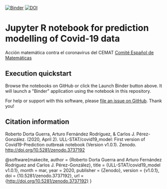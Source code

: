 [![Binder](https://mybinder.org/badge_logo.svg)](https://mybinder.org/v2/gh/ULL-STAT/covid19_model/master?filepath=Predictive_model_Covid19_2.ipynb) [![DOI](https://zenodo.org/badge/252273409.svg)](https://zenodo.org/badge/latestdoi/252273409)

Jupyter R notebook for prediction modelling of Covid-19 data
======================================================
Acción matemática contra el coronavirus del CEMAT [Comité Español de Matemáticas](http://matematicas.uclm.es/cemat/es/presentacion/)


## Execution quickstart

Browse the notebooks on GitHub or click the Launch Binder button above. It will launch a "Binder" application using the notebook in this repository.

For help or support with this software, please
[file an issue on GitHub](https://github.com/ULL-STAT/covid19_model/issues). Thank you!

## Citation information

Roberto Dorta Guerra, Arturo Fernández Rodríguez, & Carlos J. Pérez-González. (2020, April 2). ULL-STAT/covid19_model: First version of Covid19-Prediction outbreak notebook (Version v1.0.1). Zenodo. http://doi.org/10.5281/zenodo.3737192

@software{makecite,
  author       = {Roberto Dorta Guerra and
                  Arturo Fernández Rodríguez and
                  Carlos J. Pérez-González},
  title        = {ULL-STAT/covid19_model v1.0.1},
  month        = mar,
  year         = 2020,
  publisher    = {Zenodo},
  version      = {v1.0.1},
  doi          = {10.5281/zenodo.3737192},
  url          = {http://doi.org/10.5281/zenodo.3737192}
}